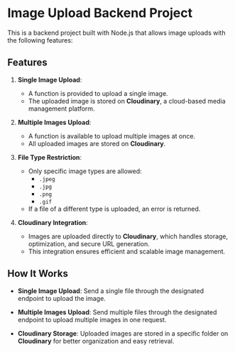# Image Upload Backend Project

This is a backend project built with Node.js that allows image uploads with the following features:

## Features

1. **Single Image Upload**:
   - A function is provided to upload a single image.
   - The uploaded image is stored on **Cloudinary**, a cloud-based media management platform.

2. **Multiple Images Upload**:
   - A function is available to upload multiple images at once.
   - All uploaded images are stored on **Cloudinary**.

3. **File Type Restriction**:
   - Only specific image types are allowed:
     - `.jpeg`
     - `.jpg`
     - `.png`
     - `.gif`
   - If a file of a different type is uploaded, an error is returned.

4. **Cloudinary Integration**:
   - Images are uploaded directly to **Cloudinary**, which handles storage, optimization, and secure URL generation.
   - This integration ensures efficient and scalable image management.

## How It Works

- **Single Image Upload**: Send a single file through the designated endpoint to upload the image.
- **Multiple Images Upload**: Send multiple files through the designated endpoint to upload multiple images in one request.
- **Cloudinary Storage**: Uploaded images are stored in a specific folder on **Cloudinary** for better organization and easy retrieval.

   ```bash
  
